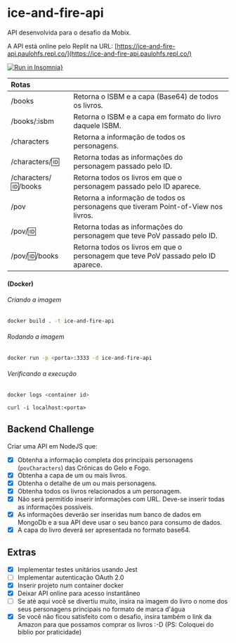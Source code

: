 # ice-and-fire-api

API desenvolvida para o desafio da Mobix.

A API está online pelo Replit na URL: [https://ice-and-fire-api.paulohfs.repl.co/](https://ice-and-fire-api.paulohfs.repl.co/)

[![Run in Insomnia}](https://insomnia.rest/images/run.svg)](https://insomnia.rest/run/?label=ice-and-fire-api&uri=https%3A%2F%2Fice-and-fire-api.paulohfs.repl.co%2Finsomnia.json)

| Rotas                  |                                                              |
| :--------------------- | ------------------------------------------------------------ |
| /books                 | Retorna o ISBM e a capa (Base64) de todos os livros.         |
| /books/:isbm           | Retorna o ISBM e a capa em formato do livro daquele ISBM.    |
| /characters            | Retorna a informação de todos os personagens.                |
| /characters/:id:       | Retorna todas as informações do personagem passado pelo ID.  |
| /characters/:id:/books | Retorna todos os livros em que o personagem passado pelo ID aparece. |
| /pov                   | Retorna a informação de todos os personagens que tiveram Point-of-View nos livros. |
| /pov/:id:              | Retorna todas as informações do personagem que teve PoV passado pelo ID. |
| /pov/:id:/books        | Retorna todos os livros em que o personagem que teve PoV passado pelo ID aparece. |

#### (Docker)

###### Criando a imagem

```bash
docker build . -t ice-and-fire-api
```

###### Rodando a imagem

```bash
docker run -p <porta>:3333 -d ice-and-fire-api
```

###### Verificando a execução

```bash
docker logs <container id>
```

```
curl -i localhost:<porta>
```

## Backend Challenge

Criar uma API em NodeJS que:

- [X] Obtenha a informação completa dos principais personagens (`povCharacters`) das Crônicas do Gelo e Fogo.
- [X] Obtenha a capa de um ou mais livros.
- [X] Obtenha o detalhe de um ou mais personagens.
- [X] Obtenha todos os livros relacionados a um personagem.
- [X] Não será permitido inserir informações com URL. Deve-se inserir todas as informações possíveis.
- [X] As informações deverão ser inseridas num banco de dados em MongoDb e a sua API deve usar o seu banco para consumo de dados.
- [X] A capa do livro deverá ser apresentada no formato base64.

## Extras
- [X] Implementar testes unitários usando Jest
- [ ] Implementar autenticação OAuth 2.0
- [X] Inserir projeto num container docker 
- [X] Deixar API online para acesso instantâneo
- [ ] Se até aqui você se divertiu muito, insira na imagem do livro o nome dos seus personagens principais no formato de marca d'água
- [X] Se você não ficou satisfeito com o desafio, insira também o link da Amazon para que possamos comprar os livros :-D (PS: Coloquei do biblio por praticidade)

